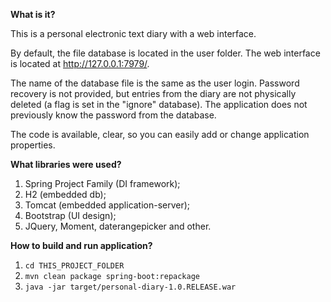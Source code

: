 **What is it?**

This is a personal electronic text diary with a web interface.

By default, the file database is located in the user 
folder. The web interface is located at http://127.0.0.1:7979/.

The name of the database file is the same as the user login. 
Password recovery is not provided, but entries from the diary 
are not physically deleted (a flag is set in the "ignore" database). 
The application does not previously know the password from the database.

The code is available, clear, so you can easily add or change application properties.

**What libraries were used?**

1. Spring Project Family (DI framework);
2. H2 (embedded db);
3. Tomcat (embedded application-server);
4. Bootstrap (UI design);
5. JQuery, Moment, daterangepicker and other.

**How to build and run application?**

1. `cd THIS_PROJECT_FOLDER`
2. `mvn clean package spring-boot:repackage`
3. `java -jar target/personal-diary-1.0.RELEASE.war`
